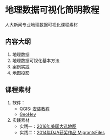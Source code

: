# 地理数据可视化简明教程

人大新闻专业地理数据可视化课程素材

## 内容大纲
1. 地理数据
2. 地理数据可视化基本方法
3. 案例实践
4. 地图投影


## 课程素材
1. 软件：
    - QGIS: [安装教程](./QGIS.md)
    - [GeoHey](https://geohey.com)
2. 实践素材
    - 实践一：[2016年美国大选地图](./practice/practice-01-美国大选)
    - 实践二：[2014年DJA获奖作品:MigrantsFiles](./practice/practice-02-MigrantsFiles)